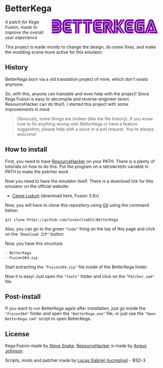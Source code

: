 # BetterKega
<img align="right" width="350" src="BetterKegaLogo.png">

*A patch for Kega Fusion, made to improve the overall user experience*

This project is made mostly to change the design, do some fixes, and make the modding scene more active for this emulator.

## History
BetterKega born via a old translation project of mine, which don't exists anymore.

So, with this, anyone can translate and even help with the project! Since Kega Fusion is easy to decompile and reverse-engineer (even ResourceHacker can do this!), I started this project with some improvements in mind.

> Obviously, some things are broken (like the file history). If you know how to fix anything wrong with BetterKega or have a feature suggestion, please help with a issue or a pull request. You're always welcome!

## How to install
First, you need to have [ResourceHacker] on your PATH. There is a plenty of tutorials on how to do this. Put the program on a ``%RESHACKER%`` variable in PATH to make the patcher work.

Now you need to have the emulator itself. There is a download link for this emulator on the official website:
- [Carpe Ludum] (download here, Fusion 3.6x)

Now, you will have to clone this repository using [Git] using the command below:
```
git clone https://github.com/lucmsilva651/BetterKega
```
Also, you can go to the green ``"Code"`` thing on the top of this page and click on the ``"Download ZIP"`` button.

Now, you have this structure:
```
- BetterKega
- Fusion364.zip
```
Start extracting the ``"Fusion364.zip"`` file inside of the BetterKega folder.

Now it is easy! Just open the ``"Tools"`` folder and click on the ``"Patcher.cmd"`` file.

## Post-install
If you want to run BetterKega again after installation, just go inside the ``"Fusion364"`` folder and open the ``"BetterKega.exe"`` file, or just use the ``"Open BetterKega.cmd"`` script to open BetterKega.

## License
Kega Fusion made by [Steve Snake]. [ResourceHacker] is made by [Angus Johnson].

Scripts, mods and patcher made by [Lucas Gabriel (lucmsilva)] - BSD-3


[Lucas Gabriel (lucmsilva)]: https://github.com/lucmsilva651
[Angus Johnson]: https://www.angusj.com/
[Steve Snake]: https://twitter.com/RealSteveSnake
[Carpe Ludum]: https://www.carpeludum.com/kega-fusion/
[Git]: https://git-scm.com
[ResourceHacker]: https://angusj.com/resourcehacker